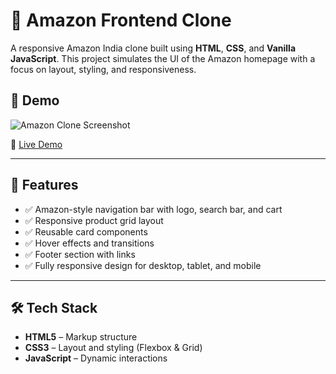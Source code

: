 # 🛒 Amazon Frontend Clone

A responsive Amazon India clone built using **HTML**, **CSS**, and **Vanilla JavaScript**. This project simulates the UI of the Amazon homepage with a focus on layout, styling, and responsiveness.

## 📸 Demo

![Amazon Clone Screenshot](./screenshot.png) <!-- Replace with actual image path -->

🔗 [Live Demo](https://your-live-link.com) <!-- Replace with your deployed link -->

---

## 🚀 Features

- ✅ Amazon-style navigation bar with logo, search bar, and cart
- ✅ Responsive product grid layout
- ✅ Reusable card components
- ✅ Hover effects and transitions
- ✅ Footer section with links
- ✅ Fully responsive design for desktop, tablet, and mobile

---

## 🛠️ Tech Stack

- **HTML5** – Markup structure
- **CSS3** – Layout and styling (Flexbox & Grid)
- **JavaScript** – Dynamic interactions
